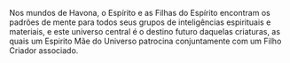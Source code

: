 ﻿Nos mundos de Havona, o Espírito e as Filhas do Espírito encontram os padrões de mente para todos seus grupos de inteligências espirituais e materiais, e este universo central é o destino futuro daquelas criaturas, as quais um Espirito Mãe do Universo patrocina conjuntamente com um Filho Criador associado.